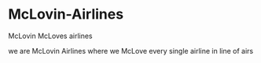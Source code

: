# McLovin-Airlines
McLovin McLoves airlines

we are McLovin Airlines where we McLove every single airline in line of airs
